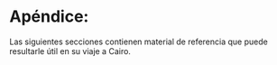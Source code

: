 # Apéndice:

Las siguientes secciones contienen material de referencia que puede resultarle útil en su viaje a Cairo.